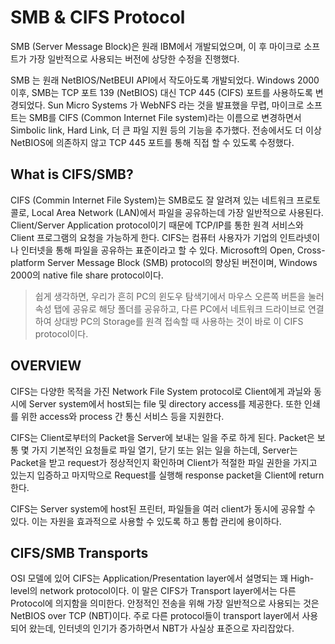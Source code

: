 # SMB & CIFS Protocol

SMB (Server Message Block)은 원래 IBM에서 개발되었으며, 이 후 마이크로 소프트가 가장 일반적으로 사용되는 버전에 상당한 수정을 진행했다.

SMB 는 원래 NetBIOS/NetBEUI API에서 작도아도록 개발되었다. Windows 2000 이후, SMB는 TCP 포트 139 (NetBIOS) 대신 TCP 445 (CIFS) 포트를 사용하도록 변경되었다. Sun Micro Systems 가 WebNFS 라는 것을 발표했을 무렵, 마이크로 소프트는 SMB를 CIFS (Common Internet File system)라는 이름으로 변경하면서 Simbolic link, Hard Link, 더 큰 파일 지원 등의 기능을 추가했다. 전송에서도 더 이상 NetBIOS에 의존하지 않고 TCP 445 포트를 통해 직접 할 수 있도록 수정했다.

## What is CIFS/SMB?

CIFS (Commin Internet File System)는 SMB로도 잘 알려져 있는 네트워크 프로토콜로, Local Area Network (LAN)에서 파일을 공유하는데 가장 일반적으로 사용된다. Client/Server Application protocol이기 때문에 TCP/IP를 통한 원격 서비스와 Client 프로그램의 요청을 가능하게 한다. CIFS는 컴퓨터 사용자가 기업의 인트라넷이나 인터넷을 통해 파일을 공유하는 표준이라고 할 수 있다. Microsoft의 Open, Cross-platform Server Message Block (SMB) protocol의 향상된 버전이며, Windows 2000의 native file share protocol이다.

> 쉽게 생각하면, 우리가 흔히 PC의 윈도우 탐색기에서 마우스 오른쪽 버튼을 눌러 속성 탭에 공유로 해당 폴더를 공유하고, 다른 PC에서 네트워크 드라이브로 연결하여 상대방 PC의 Storage를 원격 접속할 때 사용하는 것이 바로 이 CIFS protocol이다.

## OVERVIEW

CIFS는 다양한 목적을 가진 Network File System protocol로 Client에게 과닐와 동시에 Server system에서 host되는 file 및 directory access를 제공한다. 또한 인쇄를 위한 access와 process 간 통신 서비스 등을 지원한다.

CIFS는 Client로부터의 Packet을 Server에 보내는 일을 주로 하게 된다. Packet은 보통 몇 가지 기본적인 요청들로 파일 열기, 닫기 또는 읽는 일을 하는데, Server는 Packet을 받고 request가 정상적인지 확인하며 Client가 적절한 파일 권한을 가지고 있는지 입증하고 마지막으로 Request를 실행해 response packet을 Client에 return한다.

CIFS는 Server system에 host된 프린터, 파일들을 여러 client가 동시에 공유할 수 있다. 이는 자원을 효과적으로 사용할 수 있도록 하고 통합 관리에 용이하다.

## CIFS/SMB Transports

OSI 모델에 있어 CIFS는 Application/Presentation layer에서 설명되는 꽤 High-level의 network protocol이다. 이 말은 CIFS가 Transport layer에서는 다른 Protocol에 의지함을 의미한다. 안정적인 전송을 위해 가장 일반적으로 사용되는 것은 NetBIOS over TCP (NBT)이다. 주로 다른 protocol들이 transport layer에서 사용되어 왔는데, 인터넷의 인기가 증가하면서 NBT가 사실상 표준으로 자리잡았다.